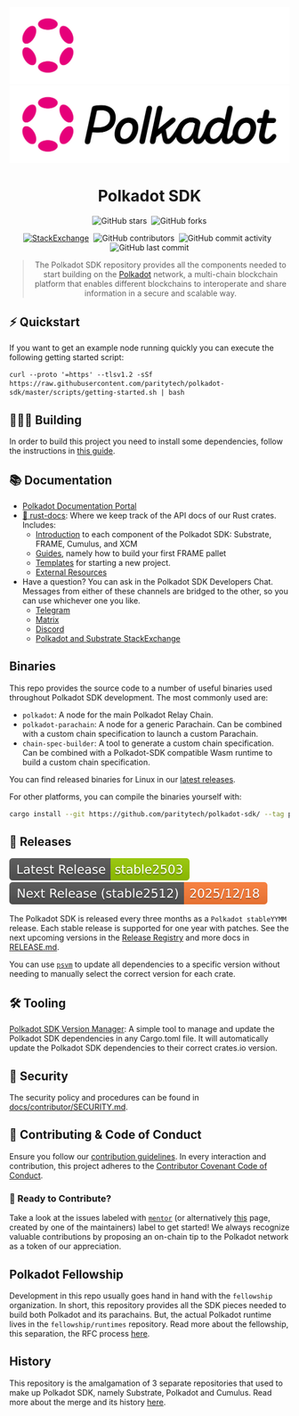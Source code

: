<div align="center">

![SDK Logo](./docs/images/Polkadot_Logo_Horizontal_Pink_White.png#gh-dark-mode-only)
![SDK Logo](./docs/images/Polkadot_Logo_Horizontal_Pink_Black.png#gh-light-mode-only)

# Polkadot SDK

![GitHub stars](https://img.shields.io/github/stars/paritytech/polkadot-sdk)&nbsp;&nbsp;![GitHub
forks](https://img.shields.io/github/forks/paritytech/polkadot-sdk)

<!-- markdownlint-disable-next-line MD013 -->
[![StackExchange](https://img.shields.io/badge/StackExchange-Community%20&%20Support-222222?logo=stackexchange)](https://substrate.stackexchange.com/)&nbsp;&nbsp;![GitHub contributors](https://img.shields.io/github/contributors/paritytech/polkadot-sdk)&nbsp;&nbsp;![GitHub commit activity](https://img.shields.io/github/commit-activity/m/paritytech/polkadot-sdk)&nbsp;&nbsp;![GitHub last commit](https://img.shields.io/github/last-commit/paritytech/polkadot-sdk)

> The Polkadot SDK repository provides all the components needed to start building on the
> [Polkadot](https://polkadot.com/) network, a multi-chain blockchain platform that enables
> different blockchains to interoperate and share information in a secure and scalable way.

</div>

## ⚡ Quickstart
If you want to get an example node running quickly you can execute the following getting started script:

```
curl --proto '=https' --tlsv1.2 -sSf https://raw.githubusercontent.com/paritytech/polkadot-sdk/master/scripts/getting-started.sh | bash
```

## 👩🏽‍💻 Building

In order to build this project you need to install some dependencies, follow the instructions in [this guide](https://docs.polkadot.com/develop/parachains/install-polkadot-sdk).

## 📚 Documentation

* [Polkadot Documentation Portal](https://docs.polkadot.com)
* [🦀 rust-docs](https://paritytech.github.io/polkadot-sdk/master/polkadot_sdk_docs/index.html): Where we keep track of
the API docs of our Rust crates. Includes:
  * [Introduction](https://paritytech.github.io/polkadot-sdk/master/polkadot_sdk_docs/polkadot_sdk/index.html)
	to each component of the Polkadot SDK: Substrate, FRAME, Cumulus, and XCM
  * [Guides](https://paritytech.github.io/polkadot-sdk/master/polkadot_sdk_docs/guides/index.html),
	namely how to build your first FRAME pallet
  * [Templates](https://paritytech.github.io/polkadot-sdk/master/polkadot_sdk_docs/polkadot_sdk/templates/index.html)
    for starting a new project.
  * [External Resources](https://paritytech.github.io/polkadot-sdk/master/polkadot_sdk_docs/external_resources/index.html)
* Have a question? You can ask in the Polkadot SDK Developers Chat.
Messages from either of these channels are bridged to the other, so you can use whichever one you like.
  * [Telegram](https://t.me/substratedevs)
  * [Matrix](https://matrix.to/#/#substratedevs:matrix.org)
  * [Discord](https://discord.com/channels/722223075629727774/997505821955076196)
  * [Polkadot and Substrate StackExchange](https://substrate.stackexchange.com/)

## Binaries

This repo provides the source code to a number of useful binaries used throughout Polkadot SDK development. The most commonly used are:

- `polkadot`: A node for the main Polkadot Relay Chain.
- `polkadot-parachain`: A node for a generic Parachain. Can be combined with a custom chain specification to launch a custom Parachain.
- `chain-spec-builder`: A tool to generate a custom chain specification. Can be combined with a Polkadot-SDK compatible Wasm runtime to build a custom chain specification.

You can find released binaries for Linux in our [latest releases](https://github.com/paritytech/polkadot-sdk/releases/).

For other platforms, you can compile the binaries yourself with:

```bash
cargo install --git https://github.com/paritytech/polkadot-sdk/ --tag polkadot-stable2407 polkadot polkadot-parachain-bin staging-chain-spec-builder
```

## 🚀 Releases

<!-- markdownlint-disable-next-line MD013 -->
![Current Stable Release](https://raw.githubusercontent.com/paritytech/release-registry/main/badges/polkadot-sdk-latest.svg)&nbsp;&nbsp;![Next Stable Release](https://raw.githubusercontent.com/paritytech/release-registry/main/badges/polkadot-sdk-next.svg)

The Polkadot SDK is released every three months as a `Polkadot stableYYMM` release. Each stable release is supported for
one year with patches. See the next upcoming versions in the [Release
Registry](https://github.com/paritytech/release-registry/) and more docs in [RELEASE.md](./docs/RELEASE.md).

You can use [`psvm`](https://github.com/paritytech/psvm) to update all dependencies to a specific
version without needing to manually select the correct version for each crate.

## 🛠️ Tooling

[Polkadot SDK Version Manager](https://github.com/paritytech/psvm):
A simple tool to manage and update the Polkadot SDK dependencies in any Cargo.toml file.
It will automatically update the Polkadot SDK dependencies to their correct crates.io version.

## 🔐 Security

The security policy and procedures can be found in
[docs/contributor/SECURITY.md](./docs/contributor/SECURITY.md).

## 🤍 Contributing & Code of Conduct

Ensure you follow our [contribution guidelines](./docs/contributor/CONTRIBUTING.md). In every
interaction and contribution, this project adheres to the [Contributor Covenant Code of
Conduct](./docs/contributor/CODE_OF_CONDUCT.md).

### 👾 Ready to Contribute?

Take a look at the issues labeled with [`mentor`](https://github.com/paritytech/polkadot-sdk/labels/C1-mentor)
(or alternatively [this](https://mentor.tasty.limo/) page, created by one of the maintainers) label to get started!
We always recognize valuable contributions by proposing an on-chain tip to the Polkadot network as a token of our
appreciation.

## Polkadot Fellowship

Development in this repo usually goes hand in hand with the `fellowship` organization. In short,
this repository provides all the SDK pieces needed to build both Polkadot and its parachains. But,
the actual Polkadot runtime lives in the `fellowship/runtimes` repository. Read more about the
fellowship, this separation, the RFC process
[here](https://polkadot-fellows.github.io/dashboard/).

## History

This repository is the amalgamation of 3 separate repositories that used to make up Polkadot SDK,
namely Substrate, Polkadot and Cumulus. Read more about the merge and its history
[here](https://polkadot-public.notion.site/Polkadot-SDK-FAQ-fbc4cecc2c46443fb37b9eeec2f0d85f).

